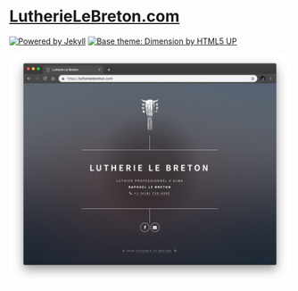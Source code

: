 # [LutherieLeBreton.com](https://lutherielebreton.com)

[![Powered by Jekyll](https://img.shields.io/badge/Powered%20by-jekyll-blue.svg)](https://jekyllrb.com/)
[![Base theme: Dimension by HTML5 UP](https://img.shields.io/badge/HTML5%20UP%20theme-Dimension-blue.svg)](https://html5up.net/dimension)

![Lutherie Le Breton](./doc/lutherielebreton-screenshot.png)
